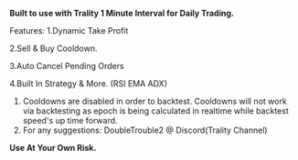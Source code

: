 **Built to use with Trality 1 Minute Interval for Daily Trading.**

Features:
1.Dynamic Take Profit

2.Sell & Buy Cooldown.

3.Auto Cancel Pending Orders

4.Built In Strategy & More. (RSI EMA ADX)


1. Cooldowns are disabled in order to backtest. Cooldowns will not work via backtesting as epoch is being calculated in realtime while backtest speed's up time forward.
2. For any suggestions: DoubleTrouble2 @ Discord(Trality Channel)

**Use At Your Own Risk.**
